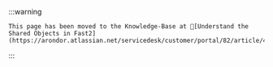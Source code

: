 :::warning

    This page has been moved to the Knowledge-Base at 🔗[Understand the Shared Objects in Fast2](https://arondor.atlassian.net/servicedesk/customer/portal/82/article/4188307457)
:::
<!-- Commentaire nettoyé -->
